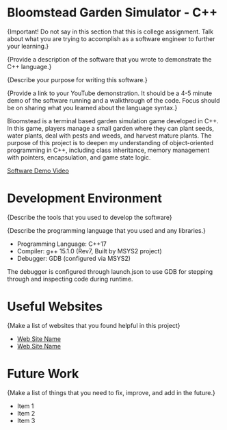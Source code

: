 # Bloomstead Garden Simulator - C++

{Important! Do not say in this section that this is college assignment. Talk about what you are trying to accomplish as a software engineer to further your learning.}

{Provide a description of the software that you wrote to demonstrate the C++ language.}

{Describe your purpose for writing this software.}

{Provide a link to your YouTube demonstration. It should be a 4-5 minute demo of the software running and a walkthrough of the code. Focus should be on sharing what you learned about the language syntax.}

Bloomstead is a terminal based garden simulation game developed in C++. In this game, players manage a small garden where they can plant seeds, water plants, deal with pests and weeds, and harvest mature plants. The purpose of this project is to deepen my understanding of object-oriented programming in C++, including class inheritance, memory management with pointers, encapsulation, and game state logic.

[Software Demo Video](http://youtube.link.goes.here)

# Development Environment

{Describe the tools that you used to develop the software}

{Describe the programming language that you used and any libraries.}

- Programming Language: C++17
- Compiler: g++ 15.1.0 (Rev7, Built by MSYS2 project)
- Debugger: GDB (configured via MSYS2)

The debugger is configured through launch.json to use GDB for stepping through and inspecting code during runtime.

# Useful Websites

{Make a list of websites that you found helpful in this project}

- [Web Site Name](https://www.msys2.org/)
- [Web Site Name](https://code.visualstudio.com/docs/cpp/config-mingw)

# Future Work

{Make a list of things that you need to fix, improve, and add in the future.}

- Item 1
- Item 2
- Item 3